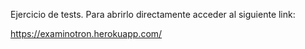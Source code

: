 Ejercicio de tests. Para abrirlo directamente acceder al siguiente link:

https://examinotron.herokuapp.com/
